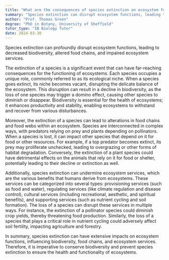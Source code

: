 ```yaml
---
title: "What are the consequences of species extinction on ecosystem functions?"
summary: "Species extinction can disrupt ecosystem functions, leading to reduced biodiversity, altered food chains and impaired ecosystem services."
author: "Prof. Thomas Green"
degree: "PhD in Botany, University of Sheffield"
tutor_type: "IB Biology Tutor"
date: 2024-03-30
---
```


Species extinction can profoundly disrupt ecosystem functions, leading to decreased biodiversity, altered food chains, and impaired ecosystem services.

The extinction of a species is a significant event that can have far-reaching consequences for the functioning of ecosystems. Each species occupies a unique role, commonly referred to as its ecological niche. When a species goes extinct, its niche becomes vacant, disrupting the delicate balance of the ecosystem. This disruption can result in a decline in biodiversity, as the loss of one species may trigger a domino effect, causing other species to diminish or disappear. Biodiversity is essential for the health of ecosystems; it enhances productivity and stability, enabling ecosystems to withstand and recover from various disturbances.

Moreover, the extinction of a species can lead to alterations in food chains and food webs within an ecosystem. Species are interconnected in complex ways, with predators relying on prey and plants depending on pollinators. When a species is lost, it can impact other species that depend on it for food or other resources. For example, if a top predator becomes extinct, its prey may proliferate unchecked, leading to overgrazing or other forms of habitat degradation. Conversely, the extinction of a plant species could have detrimental effects on the animals that rely on it for food or shelter, potentially leading to their decline or extinction as well.

Additionally, species extinction can undermine ecosystem services, which are the various benefits that humans derive from ecosystems. These services can be categorized into several types: provisioning services (such as food and water), regulating services (like climate regulation and disease control), cultural services (including recreational, aesthetic, and spiritual benefits), and supporting services (such as nutrient cycling and soil formation). The loss of a species can disrupt these services in multiple ways. For instance, the extinction of a pollinator species could diminish crop yields, thereby threatening food production. Similarly, the loss of a species that plays a critical role in nutrient cycling could adversely affect soil fertility, impacting agriculture and forestry.

In summary, species extinction can have extensive impacts on ecosystem functions, influencing biodiversity, food chains, and ecosystem services. Therefore, it is imperative to conserve biodiversity and prevent species extinction to ensure the health and functionality of ecosystems.
    